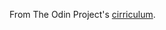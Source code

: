 From The Odin Project's [cirriculum](http://www.theodinproject.com/courses/web-development-101/lessons/html-css).
